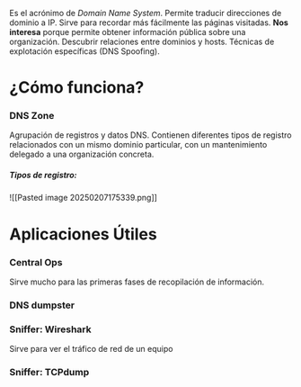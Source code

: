 Es el acrónimo de *Domain Name System*. Permite traducir direcciones de dominio a IP. Sirve para recordar más fácilmente las páginas visitadas.
**Nos interesa** porque permite obtener información pública sobre una organización. Descubrir relaciones entre dominios y hosts. Técnicas de explotación específicas (DNS Spoofing).
# ¿Cómo funciona?
### DNS Zone
Agrupación de registros y datos DNS. Contienen diferentes tipos de registro relacionados con un mismo dominio particular, con un mantenimiento delegado a una organización concreta.
##### Tipos de registro:
![[Pasted image 20250207175339.png]]

# Aplicaciones Útiles
### Central Ops
Sirve mucho para las primeras fases de recopilación de información.

### DNS dumpster
### Sniffer: Wireshark
Sirve para ver el tráfico de red de un equipo
### Sniffer: TCPdump
